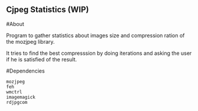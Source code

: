 Cjpeg Statistics (WIP)
----------------------


#About

Program to gather statistics about images size and compression ration of the
mozjpeg library.

It tries to find the best compresssion by doing iterations and asking the user
if he is satisfied of the result.


#Dependencies

```
mozjpeg
feh
wmctrl
imagemagick
rdjpgcom
```
